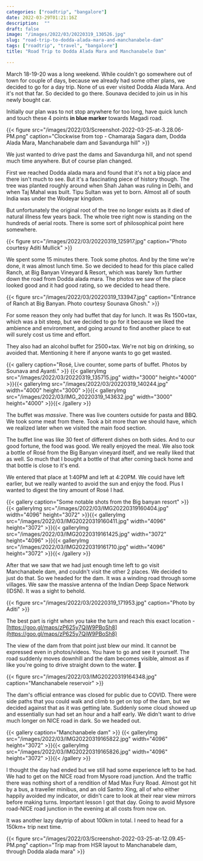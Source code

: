 ```yaml
---
categories: ["roadtrip", "bangalore"]
date: 2022-03-29T01:21:16Z
description:  ""
draft: false
image: "/images/2022/03/20220319_130526.jpg"
slug: "road-trip-to-dodda-alada-mara-and-manchanabele-dam"
tags: ["roadtrip", "travel", "bangalore"]
title: "Road Trip to Dodda Alada Mara and Manchanabele Dam"

---
```



March 18-19-20 was a long weekend. While couldn't go somewhere out of town for couple of days, because we already had some other plans, we decided to go for a day trip. None of us ever visited Dodda Alada Mara. And it's not that far. So decided to go there. Sounava decided to join us in his newly bought car.

Initially our plan was to not stop anywhere for too long, have quick lunch and touch these 4 points **in blue marker** towards Magadi road.

{{< figure src="/images/2022/03/Screenshot-2022-03-25-at-3.28.06-PM.png" caption="Clockwise from top - Chamaraja Sagara dam, Dodda Alada Mara, Manchanabele dam and Savandurga hill" >}}

We just wanted to drive past the dams and Savandurga hill, and not spend much time anywhere. But of course plan changed.

First we reached Dodda alada mara and found that it's not a big place and there isn't much to see. But it's a fascinating piece of history though. The tree was planted roughly around when Shah Jahan was ruling in Delhi, and when Taj Mahal was built. Tipu Sultan was yet to born. Almost all of south India was under the Wodeyar kingdom.

But unfortunately the original root of the tree no longer exists as it died of natural illness few years back. The whole tree right now is standing on the hundreds of aerial roots. There is some sort of philosophical point here somewhere.

{{< figure src="/images/2022/03/20220319_125917.jpg" caption="Photo courtesy Aditi Mullick" >}}

We spent some 15 minutes there. Took some photos. And by the time we're done, it was almost lunch time. So we decided to head for this place called Ranch, at Big Banyan Vineyard & Resort, which was barely 1km further down the road from Dodda alada mara. The photos we saw of the place looked good and it had good rating, so we decided to head there.

{{< figure src="/images/2022/03/20220319_133947.jpg" caption="Entrance of Ranch at Big Banyan. Photo courtesy Sounava Ghosh." >}}

For some reason they only had buffet that day for lunch. It was Rs 1500+tax, which was a bit steep, but we decided to go for it because we liked the ambience and environment, and going around to find another place to eat will surely cost us time and effort.

They also had an alcohol buffet for 2500+tax. We're not big on drinking, so avoided that. Mentioning it here if anyone wants to go get wasted.

{{< gallery caption="Rosé, Live counter, some parts of buffet. Photos by Sounava and Ayanti." >}}
{{< galleryImg  src="/images/2022/03/20220319_135715.jpg" width="3000" height="4000" >}}{{< galleryImg  src="/images/2022/03/20220319_140244.jpg" width="4000" height="3000" >}}{{< galleryImg  src="/images/2022/03/IMG_20220319_143632.jpg" width="3000" height="4000" >}}{{< /gallery >}}

The buffet was _massive_. There was live counters outside for pasta and BBQ. We took some meat from there. Took a bit more than we should have, which we realized later when we visited the main food section.

The buffet line was like 30 feet of different dishes on both sides. And to our good fortune, the food was good. We really enjoyed the meal. We also took a bottle of Rosé from the Big Banyan vineyard itself, and we really liked that as well. So much that I bought a bottle of that after coming back home and that bottle is close to it's end.

We entered that place at 1:40PM and left at 4:20PM. We could have left earlier, but we really wanted to avoid the sun and enjoy the food. Plus I wanted to digest the tiny amount of Rosé I had.

{{< gallery caption="Some notable shots from the Big banyan resort" >}}
{{< galleryImg  src="/images/2022/03/IMG20220319160404.jpg" width="4096" height="3072" >}}{{< galleryImg  src="/images/2022/03/IMG20220319160411.jpg" width="4096" height="3072" >}}{{< galleryImg  src="/images/2022/03/IMG20220319161425.jpg" width="3072" height="4096" >}}{{< galleryImg  src="/images/2022/03/IMG20220319161710.jpg" width="4096" height="3072" >}}{{< /gallery >}}

After that we saw that we had just enough time left to go visit Manchanabele dam, and couldn't visit the other 2 places. We decided to just do that. So we headed for the dam. It was a winding road through some villages. We saw the massive antenna of the Indian Deep Space Network (IDSN). It was a sight to behold.

{{< figure src="/images/2022/03/20220319_171953.jpg" caption="Photo by Aditi" >}}

The best part is right when you take the turn and reach this exact location - [https://goo.gl/maps/zP625y7QiW9PBoSh8](https://goo.gl/maps/zP625y7QiW9PBoSh8)

The view of the dam from that point just blew our mind. It cannot be expressed even in photos/videos. You have to go and see it yourself. The road suddenly moves downhill and the dam becomes visible, almost as if like you're going to drive straight down to the water. 🤯

{{< figure src="/images/2022/03/IMG20220319164348.jpg" caption="Manchanabele reservoir" >}}

The dam's official entrance was closed for public due to COVID. There were side paths that you could walk and climb to get on top of the dam, but we decided against that as it was getting late. Suddenly some cloud showed up and essentially sun had set an hour and a half early. We didn't want to drive much longer on NICE road in dark. So we headed out.

{{< gallery caption="Manchanabele dam" >}}
{{< galleryImg  src="/images/2022/03/IMG20220319165822.jpg" width="4096" height="3072" >}}{{< galleryImg  src="/images/2022/03/IMG20220319165826.jpg" width="4096" height="3072" >}}{{< /gallery >}}

I thought the day had ended but we still had some experience left to be had. We had to get on the NICE road from Mysore road junction. And the traffic there was nothing short of a rendition of Mad Max Fury Road. Almost got hit by a bus, a traveller minibus, and an old Santro Xing, all of who either happily avoided my indicator, or didn't care to look at their rear view mirrors before making turns. Important lesson I got that day. Going to avoid Mysore road-NICE road junction in the evening at all costs from now on.

It was another lazy daytrip of about 100km in total. I need to head for a 150km+ trip next time.

{{< figure src="/images/2022/03/Screenshot-2022-03-25-at-12.09.45-PM.png" caption="Trip map from HSR layout to Manchanabele dam, through Dodda alada mara" >}}



